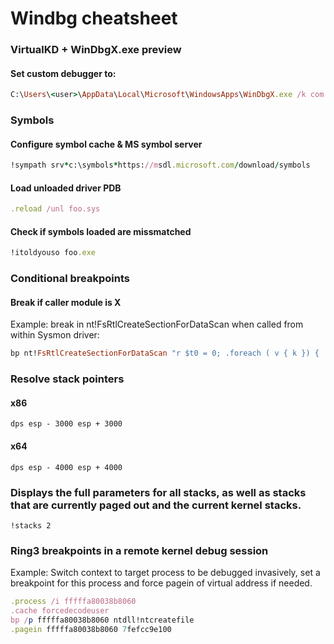 # Windbg cheatsheet


### VirtualKD + WinDbgX.exe preview

#### Set custom debugger to:

```ruby
C:\Users\<user>\AppData\Local\Microsoft\WindowsApps\WinDbgX.exe /k com:pipe,resets=0,reconnect,port=$(pipename)
```

### Symbols

#### Configure symbol cache & MS symbol server

```ruby
!sympath srv*c:\symbols*https://msdl.microsoft.com/download/symbols
```
#### Load unloaded driver PDB

```ruby
.reload /unl foo.sys
```
#### Check if symbols loaded are missmatched

```ruby
!itoldyouso foo.exe
```

### Conditional breakpoints

#### Break if caller module is X

Example: break in nt!FsRtlCreateSectionForDataScan when called from within Sysmon driver: 

```ruby
bp nt!FsRtlCreateSectionForDataScan "r $t0 = 0; .foreach ( v { k }) { .if ($spat(\"v\", \"*SysmonDrv*\"))  { r $t0 = 1; .break } }; .if($t0 = 0) { gc }"
```

### Resolve stack pointers

#### x86
```
dps esp - 3000 esp + 3000
```
#### x64
```
dps esp - 4000 esp + 4000
```

### Displays the full parameters for all stacks, as well as stacks that are currently paged out and the current kernel stacks.
```
!stacks 2
```

### Ring3 breakpoints in a remote kernel debug session

Example: Switch context to target process to be debugged invasively, set a breakpoint for this process and force pagein of virtual address if needed.

```ruby
.process /i fffffa80038b8060
.cache forcedecodeuser
bp /p fffffa80038b8060 ntdll!ntcreatefile
.pagein fffffa80038b8060 7fefcc9e100
```







 
